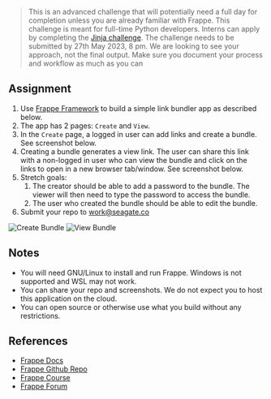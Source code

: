 > This is an advanced challenge that will potentially need a full day for completion unless you are already familiar with Frappe.
> This challenge is meant for full-time Python developers. Interns can apply by completing the [Jinja challenge](../python-web/README.md).
> The challenge needs to be submitted by 27th May 2023, 8 pm.
> We are looking to see your approach, not the final output. Make sure you document your process and workflow as much as you can

## Assignment

1. Use [Frappe Framework](https://frappeframework.com) to build a simple link bundler app as described below.
2. The app has 2 pages: `Create` and `View`.
3. In the `Create` page, a logged in user can add links and create a bundle. See screenshot below.
4. Creating a bundle generates a view link. The user can share this link with a non-logged in user who can view the bundle and click on the links to open in a new browser tab/window. See screenshot below.
5. Stretch goals:
   1. The creator should be able to add a password to the bundle. The viewer will then need to type the password to access the bundle.
   2. The user who created the bundle should be able to edit the bundle.
6. Submit your repo to [work@seagate.co](mailto:work@seagate.co)

![Create Bundle](media/create_bundle.png)
![View Bundle](media/view_bundle.png)

## Notes

- You will need GNU/Linux to install and run Frappe. Windows is not supported and WSL may not work.
- You can share your repo and screenshots. We do not expect you to host this application on the cloud.
- You can open source or otherwise use what you build without any restrictions.

## References

- [Frappe Docs](https://frappeframework.com/docs/)
- [Frappe Github Repo](https://github.com/frappe/frappe/)
- [Frappe Course](https://frappe.school/courses/frappe-framework-course)
- [Frappe Forum](https://discuss.frappe.io/)
